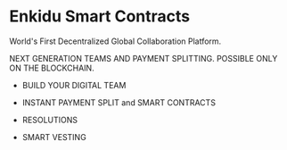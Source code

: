 # Enkidu Smart Contracts

World's First Decentralized Global Collaboration Platform.

NEXT GENERATION TEAMS AND PAYMENT SPLITTING. POSSIBLE ONLY ON THE BLOCKCHAIN.

- BUILD YOUR DIGITAL TEAM

- INSTANT PAYMENT SPLIT and SMART CONTRACTS

- RESOLUTIONS

- SMART VESTING
